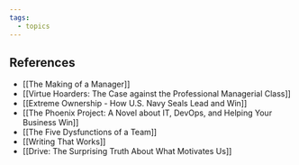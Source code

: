 ```yaml
---
tags:
  - topics
---
```



## References

- [[The Making of a Manager]]
- [[Virtue Hoarders: The Case against the Professional Managerial Class]]
- [[Extreme Ownership - How U.S. Navy Seals Lead and Win]]
- [[The Phoenix Project: A Novel about IT, DevOps, and Helping Your Business Win]]
- [[The Five Dysfunctions of a Team]]
- [[Writing That Works]]
- [[Drive: The Surprising Truth About What Motivates Us]]

